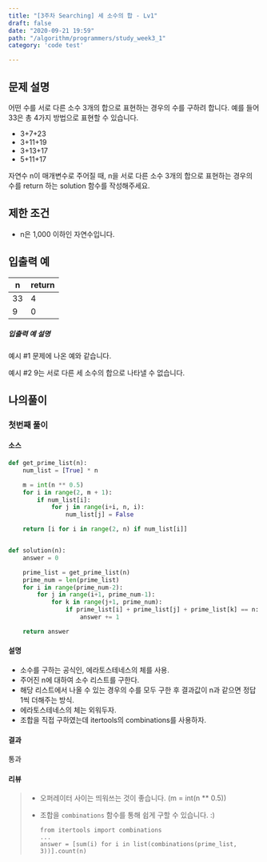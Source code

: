 ```yaml
---
title: "[3주차 Searching] 세 소수의 합 - Lv1"
draft: false
date: "2020-09-21 19:59"
path: "/algorithm/programmers/study_week3_1"
category: 'code test'

---
```


## 문제 설명

어떤 수를 서로 다른 소수 3개의 합으로 표현하는 경우의 수를 구하려 합니다. 예를 들어 33은 총 4가지 방법으로 표현할 수 있습니다.

- 3+7+23
- 3+11+19
- 3+13+17
- 5+11+17

자연수 n이 매개변수로 주어질 때, n을 서로 다른 소수 3개의 합으로 표현하는 경우의 수를 return 하는 solution 함수를 작성해주세요.

## 제한 조건

- n은 1,000 이하인 자연수입니다.

## 입출력 예

| n    | return |
| ---- | ------ |
| 33   | 4      |
| 9    | 0      |

##### 입출력 예 설명

예시 #1
문제에 나온 예와 같습니다.

예시 #2
9는 서로 다른 세 소수의 합으로 나타낼 수 없습니다.



## 나의풀이

### 첫번째 풀이

#### 소스

```python
def get_prime_list(n):
    num_list = [True] * n

    m = int(n ** 0.5)
    for i in range(2, m + 1):
        if num_list[i]:
            for j in range(i+i, n, i):
                num_list[j] = False

    return [i for i in range(2, n) if num_list[i]]


def solution(n):
    answer = 0

    prime_list = get_prime_list(n)
    prime_num = len(prime_list)
    for i in range(prime_num-2):
        for j in range(i+1, prime_num-1):
            for k in range(j+1, prime_num):
                if prime_list[i] + prime_list[j] + prime_list[k] == n:
                    answer += 1

    return answer
```

#### 설명

- 소수를 구하는 공식인, 에라토스테네스의 체를 사용.
- 주어진 n에 대하여 소수 리스트를 구한다.
- 해당 리스트에서 나올 수 있는 경우의 수를 모두 구한 후 결과값이 n과 같으면 정답 1씩 더해주는 방식.
- 에라토스테네스의 체는 외워두자.
- 조합을 직접 구하였는데 itertools의 combinations를 사용하자.



#### 결과

통과



#### 리뷰

> - 오퍼레이터 사이는 띄워쓰는 것이 좋습니다. (m = int(n ** 0.5))
>
> - 조합을 `combinations` 함수를 통해 쉽게 구할 수 있습니다. :)
>
>   ```
>   from itertools import combinations
>   ...
>   answer = [sum(i) for i in list(combinations(prime_list, 3))].count(n)
>   ```

